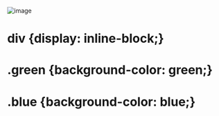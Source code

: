 ![image](https://github.com/svetlanasieber/Software-Engineering--Path-SoftUni/assets/135451084/5b201bf8-6513-4854-b342-d486419840d9)

# div {display: inline-block;}
# .green {background-color: green;}
# .blue {background-color: blue;}
# <!-- Implement rest of the styles -->
